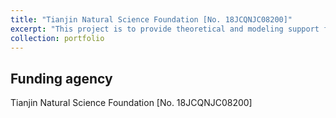 ```yaml
---
title: "Tianjin Natural Science Foundation [No. 18JCQNJC08200]"
excerpt: "This project is to provide theoretical and modeling support for energy-efficient and intensive design of assembled concrete houses in cold regions."
collection: portfolio
---
```


## Funding agency
Tianjin Natural Science Foundation [No. 18JCQNJC08200]
